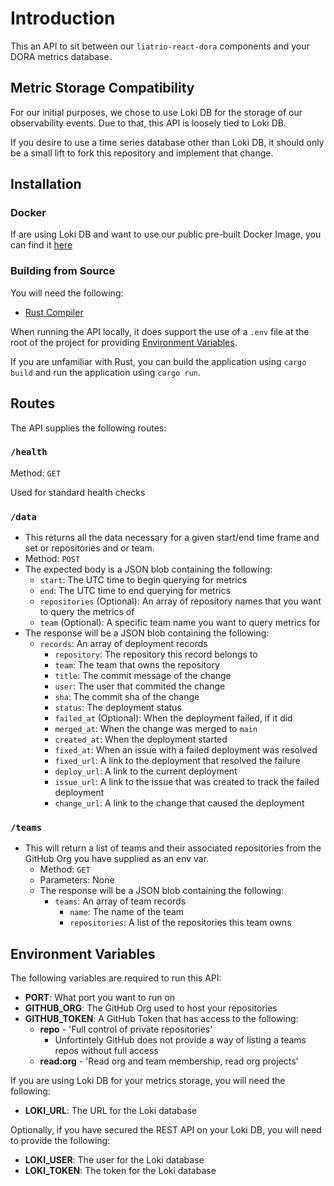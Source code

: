 # Introduction

This an API to sit between our `liatrio-react-dora` components and your DORA metrics database.

## Metric Storage Compatibility

For our initial purposes, we chose to use Loki DB for the storage of our observability events.  Due to that, this API is loosely tied to Loki DB.

If you desire to use a time series database other than Loki DB, it should only be a small lift to fork this repository and implement that change.

## Installation

### Docker

If are using Loki DB and want to use our public pre-built Docker Image, you can find it [here](https://github.com/liatrio/liatrio-dora-api/pkgs/container/liatrio-dora-api)

### Building from Source

You will need the following:

* [Rust Compiler](https://www.rust-lang.org/tools/install)

When running the API locally, it does support the use of a `.env` file at the root of the project for providing [Environment Variables](https://github.com/liatrio/liatrio-dora-api/tree/main?tab=readme-ov-file#environment-variables).

If you are unfamiliar with Rust, you can build the application using `cargo build` and run the application using `cargo run`.

## Routes

The API supplies the following routes:

### `/health`

Method: `GET`

Used for standard health checks

### `/data`

  * This returns all the data necessary for a given start/end time frame and set or repositories and or team.
  * Method: `POST`
  * The expected body is a JSON blob containing the following:
      * `start`: The UTC time to begin querying for metrics
      * `end`: The UTC time to end querying for metrics
      * `repositories` (Optional): An array of repository names that you want to query the metrics of
      * `team` (Optional):  A specific team name you want to query metrics for
  * The response will be a JSON blob containing the following:
    * `records`: An array of deployment records
      * `repository`: The repository this record belongs to
      * `team`: The team that owns the repository
      * `title`: The commit message of the change
      * `user`: The user that commited the change
      * `sha`: The commit sha of the change
      * `status`: The deployment status
      * `failed_at` (Optional): When the deployment failed, if it did
      * `merged_at`: When the change was merged to `main`
      * `created_at`: When the deployment started
      * `fixed_at`: When an issue with a failed deployment was resolved
      * `fixed_url`: A link to the deployment that resolved the failure
      * `deploy_url`: A link to the current deployment
      * `issue_url`: A link to the issue that was created to track the failed deployment
      * `change_url`: A link to the change that caused the deployment

### `/teams`

* This will return a list of teams and their associated repositories from the GitHub Org you have supplied as an env var.
  * Method: `GET`
  * Parameters: None
  * The response will be a JSON blob containing the following:
    * `teams`: An array of team records
      * `name`: The name of the team
      * `repositories`: A list of the repositories this team owns

## Environment Variables

The following variables are required to run this API:

* **PORT**: What port you want to run on
* **GITHUB_ORG**: The GitHub Org used to host your repositories
* **GITHUB_TOKEN**: A GitHub Token that has access to the following:
  * **repo** - 'Full control of private repositories'
    * Unfortintely GitHub does not provide a way of listing a teams repos without full access
  * **read:org** - 'Read org and team membership, read org projects'

If you are using Loki DB for your metrics storage, you will need the following:

* **LOKI_URL**: The URL for the Loki database

Optionally, if you have secured the REST API on your Loki DB, you will need to provide the following:

* **LOKI_USER**: The user for the Loki database
* **LOKI_TOKEN**: The token for the Loki database
